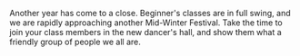 Another year has come to a close.  Beginner's classes are in full swing, and we are rapidly approaching another Mid-Winter Festival.  Take the time to join your class members in the new dancer's hall, and show them what a friendly group of people we all are.